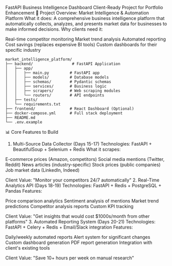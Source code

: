 FastAPI Business Intelligence Dashboard
Client-Ready Project for Portfolio Enhancement
🎯 Project Overview: Market Intelligence & Automation Platform
What it does: A comprehensive business intelligence platform that automatically collects, analyzes, and presents market data for businesses to make informed decisions.
Why clients need it:

Real-time competitor monitoring
Market trend analysis
Automated reporting
Cost savings (replaces expensive BI tools)
Custom dashboards for their specific industry

```
market_intelligence_platform/
├── backend/                 # FastAPI Application
│   ├── app/
│   │   ├── main.py         # FastAPI app
│   │   ├── models/         # Database models
│   │   ├── schemas/        # Pydantic schemas
│   │   ├── services/       # Business logic
│   │   ├── scrapers/       # Web scraping modules
│   │   └── routers/        # API endpoints
│   ├── tests/
│   └── requirements.txt
├── frontend/               # React Dashboard (Optional)
├── docker-compose.yml      # Full stack deployment
├── README.md
└── .env.example
```


📊 Core Features to Build
1. Multi-Source Data Collector (Days 15-17)
Technologies: FastAPI + BeautifulSoup + Selenium + Redis
What it scrapes:

E-commerce prices (Amazon, competitors)
Social media mentions (Twitter, Reddit)
News articles (industry-specific)
Stock prices (public companies)
Job market data (LinkedIn, Indeed)

Client Value: "Monitor your competitors 24/7 automatically"
2. Real-Time Analytics API (Days 18-19)
Technologies: FastAPI + Redis + PostgreSQL + Pandas
Features:

Price comparison analytics
Sentiment analysis of mentions
Market trend predictions
Competitor analysis reports
Custom KPI tracking

Client Value: "Get insights that would cost $1000s/month from other platforms"
3. Automated Reporting System (Days 20-21)
Technologies: FastAPI + Celery + Redis + Email/Slack integration
Features:

Daily/weekly automated reports
Alert system for significant changes
Custom dashboard generation
PDF report generation
Integration with client's existing tools

Client Value: "Save 10+ hours per week on manual research"
